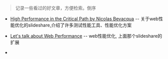 > 记录一些看过的好文章，方便检索。倒序

* [High Performance in the Critical Path by Nicolas Bevacqua](https://speakerdeck.com/bevacqua/high-performance-in-the-critical-path) 
-- 关于web性能优化的slideshare,介绍了许多测试性能工具、性能优化方案

* [Let's talk about Web Performance](http://ponyfoo.com/articles/talk-about-web-performance)
-- web性能优化, 上面那个slideshare的扩展

* 